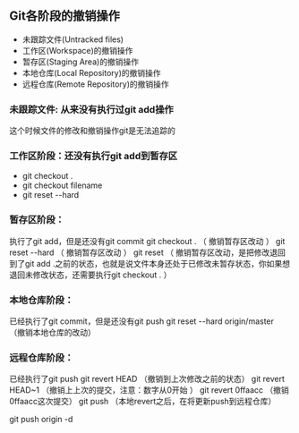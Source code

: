 ## Git各阶段的撤销操作
- 未跟踪文件(Untracked files)
- 工作区(Workspace)的撤销操作
- 暂存区(Staging Area)的撤销操作
- 本地仓库(Local Repository)的撤销操作
- 远程仓库(Remote Repository)的撤销操作


### 未跟踪文件: 从来没有执行过git add操作
这个时候文件的修改和撤销操作git是无法追踪的

### 工作区阶段：还没有执行git add到暂存区

- git checkout . 
- git checkout filename
- git reset --hard 

### 暂存区阶段：

执行了git add，但是还没有git commit
git checkout . （
撤销暂存区改动
）
git reset --hard （
撤销暂存区改动
）
git reset 
（
撤销暂存区改动，是把修改退回到了git add .之前的状态，也就是说文件本身还处于已修改未暂存状态，你如果想退回未修改状态，还需要执行git checkout .
）

### 本地仓库阶段：
已经执行了git commit，但是还没有git push
git reset --hard origin/master （撤销本地仓库的改动）

### 远程仓库阶段：
已经执行了git push
git revert HEAD （撤销到上次修改之前的状态）
git revert HEAD~1   （撤销上上次的提交，注意：数字从0开始 ）
git revert 0ffaacc        （撤销0ffaacc这次提交）
git push （本地revert之后，在将更新push到远程仓库）

git push origin -d <branch name>
